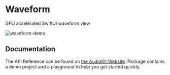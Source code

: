 # Waveform

GPU accelerated SwiftUI waveform view

![waveform-demo](Sources/Waveform/Waveform/Waveform.docc/Resources/demo.png)

## Documentation

The API Reference can be found on [the AudioKit Website](https://www.audiokit.io/Waveform). 
Package contains a demo project and a playground to help you get started quickly.

